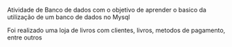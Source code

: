 Atividade de Banco de dados com o objetivo de aprender o basico da utilização de um banco de dados no Mysql

Foi realizado uma loja de livros com clientes, livros, metodos de pagamento, entre outros
